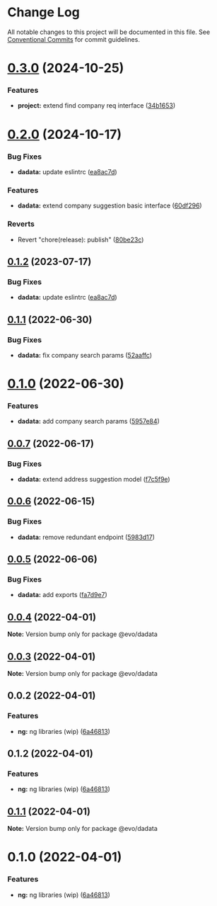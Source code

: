 # Change Log

All notable changes to this project will be documented in this file.
See [Conventional Commits](https://conventionalcommits.org) for commit guidelines.

# [0.3.0](https://github.com/evotor/evo-frontend/compare/@evo/dadata@0.2.0...@evo/dadata@0.3.0) (2024-10-25)


### Features

* **project:** extend find company req interface ([34b1653](https://github.com/evotor/evo-frontend/commit/34b1653fd2bf6b6e6b1352f819e29e856ed4cb5c))





# [0.2.0](https://github.com/evotor/evo-frontend/compare/@evo/dadata@0.1.1...@evo/dadata@0.2.0) (2024-10-17)


### Bug Fixes

* **dadata:** update eslintrc ([ea8ac7d](https://github.com/evotor/evo-frontend/commit/ea8ac7d4e62a22817f19213d6167dcc38ef4540b))


### Features

* **dadata:** extend company suggestion basic interface ([60df296](https://github.com/evotor/evo-frontend/commit/60df296e8e2fbe54caea727f9a108d1c3c835d39))


### Reverts

* Revert "chore(release): publish" ([80be23c](https://github.com/evotor/evo-frontend/commit/80be23c2468c7bc162990096a096930319b240db))





## [0.1.2](https://github.com/evotor/evo-frontend/compare/@evo/dadata@0.1.1...@evo/dadata@0.1.2) (2023-07-17)


### Bug Fixes

* **dadata:** update eslintrc ([ea8ac7d](https://github.com/evotor/evo-frontend/commit/ea8ac7d4e62a22817f19213d6167dcc38ef4540b))





## [0.1.1](https://github.com/evotor/evo-frontend/compare/@evo/dadata@0.1.0...@evo/dadata@0.1.1) (2022-06-30)


### Bug Fixes

* **dadata:** fix company search params ([52aaffc](https://github.com/evotor/evo-frontend/commit/52aaffc92c2eb297e9ce51c151dcb5bbdea39d7f))





# [0.1.0](https://github.com/evotor/evo-frontend/compare/@evo/dadata@0.0.7...@evo/dadata@0.1.0) (2022-06-30)


### Features

* **dadata:** add company search params ([5957e84](https://github.com/evotor/evo-frontend/commit/5957e84fa0e9236698d716f0ebf32cd35e871d14))





## [0.0.7](https://github.com/evotor/evo-frontend/compare/@evo/dadata@0.0.6...@evo/dadata@0.0.7) (2022-06-17)


### Bug Fixes

* **dadata:** extend address suggestion model ([f7c5f9e](https://github.com/evotor/evo-frontend/commit/f7c5f9efe1c56fe80a1ca8ecd33032e9efbb1a77))





## [0.0.6](https://github.com/evotor/evo-frontend/compare/@evo/dadata@0.0.5...@evo/dadata@0.0.6) (2022-06-15)


### Bug Fixes

* **dadata:** remove redundant endpoint ([5983d17](https://github.com/evotor/evo-frontend/commit/5983d17b4d90811567b6c3bad14d0e29b8d011a2))





## [0.0.5](https://github.com/evotor/evo-frontend/compare/@evo/dadata@0.0.4...@evo/dadata@0.0.5) (2022-06-06)


### Bug Fixes

* **dadata:** add exports ([fa7d9e7](https://github.com/evotor/evo-frontend/commit/fa7d9e78bcaa42f0ac418fd84d25098d75ee3ca6))





## [0.0.4](https://github.com/evotor/evo-frontend/compare/@evo/dadata@0.0.3...@evo/dadata@0.0.4) (2022-04-01)

**Note:** Version bump only for package @evo/dadata





## [0.0.3](https://github.com/evotor/evo-frontend/compare/@evo/dadata@0.0.2...@evo/dadata@0.0.3) (2022-04-01)

**Note:** Version bump only for package @evo/dadata





## 0.0.2 (2022-04-01)


### Features

* **ng:** ng libraries (wip) ([6a46813](https://github.com/evotor/evo-frontend/commit/6a4681319e929ff48bab235d24dda70d7a333dca))





## 0.1.2 (2022-04-01)


### Features

* **ng:** ng libraries (wip) ([6a46813](https://github.com/evotor/evo-frontend/commit/6a4681319e929ff48bab235d24dda70d7a333dca))





## [0.1.1](https://github.com/evotor/evo-frontend/compare/@evo/dadata@0.1.0...@evo/dadata@0.1.1) (2022-04-01)

**Note:** Version bump only for package @evo/dadata





# 0.1.0 (2022-04-01)


### Features

* **ng:** ng libraries (wip) ([6a46813](https://github.com/evotor/evo-frontend/commit/6a4681319e929ff48bab235d24dda70d7a333dca))

